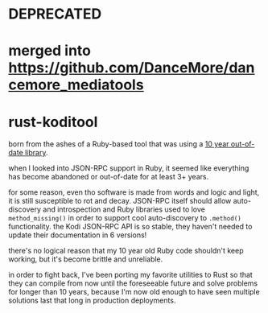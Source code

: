 # DEPRECATED
# merged into https://github.com/DanceMore/dancemore_mediatools


# rust-koditool

born from the ashes of a Ruby-based tool that was using a [10 year out-of-date library](https://github.com/dr-impossible/xbmc-client).

when I looked into JSON-RPC support in Ruby, it seemed like everything has become abandoned or out-of-date for at least 3+ years.

for some reason, even tho software is made from words and logic and light, it is still susceptible to rot and decay. JSON-RPC itself should allow auto-discovery and introspection and Ruby libraries used to love `method_missing()` in order to support cool auto-discovery to `.method()` functionality. the Kodi JSON-RPC API is so stable, they haven't needed to update their documentation in 6 versions!

there's no logical reason that my 10 year old Ruby code shouldn't keep working, but it's become brittle and unreliable.

in order to fight back, I've been porting my favorite utilities to Rust so that they can compile from now until the foreseeable future and solve problems for longer than 10 years, because I'm now old enough to have seen multiple solutions last that long in production deployments.
